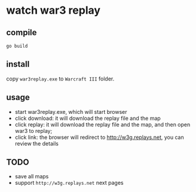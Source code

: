 # watch war3 replay

## compile

```
go build
```

## install

copy `war3replay.exe` to `Warcraft III` folder.

## usage

* start war3replay.exe, which will start browser
* click download: it will download the replay file and the map
* click replay: it will download the replay file and the map, and then open war3 to replay;
* click link: the browser will redirect to http://w3g.replays.net, you can review the details

## TODO

* save all maps
* support `http://w3g.replays.net` next pages
